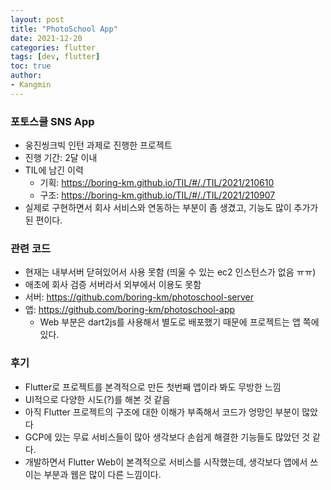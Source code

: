 ```yaml
---
layout: post
title: "PhotoSchool App"
date: 2021-12-20
categories: flutter
tags: [dev, flutter]
toc: true
author:
- Kangmin
---
```


### 포토스쿨 SNS App
- 웅진씽크빅 인턴 과제로 진행한 프로젝트
- 진행 기간: 2달 이내
- TIL에 남긴 이력
  - 기획: https://boring-km.github.io/TIL/#/./TIL/2021/210610
  - 구조: https://boring-km.github.io/TIL/#/./TIL/2021/210907
- 실제로 구현하면서 회사 서비스와 연동하는 부분이 좀 생겼고, 기능도 많이 추가가 된 편이다.

### 관련 코드
- 현재는 내부서버 닫혀있어서 사용 못함 (띄울 수 있는 ec2 인스턴스가 없음 ㅠㅠ)
- 애초에 회사 검증 서버라서 외부에서 이용도 못함
- 서버: https://github.com/boring-km/photoschool-server
- 앱: https://github.com/boring-km/photoschool-app
  - Web 부분은 dart2js를 사용해서 별도로 배포했기 때문에 프로젝트는 앱 쪽에 있다. 

### 후기
- Flutter로 프로젝트를 본격적으로 만든 첫번째 앱이라 봐도 무방한 느낌
- UI적으로 다양한 시도(?)를 해본 것 같음
- 아직 Flutter 프로젝트의 구조에 대한 이해가 부족해서 코드가 엉망인 부분이 많았다
- GCP에 있는 무료 서비스들이 많아 생각보다 손쉽게 해결한 기능들도 많았던 것 같다.
- 개발하면서 Flutter Web이 본격적으로 서비스를 시작했는데, 생각보다 앱에서 쓰이는 부분과 웹은 많이 다른 느낌이다.